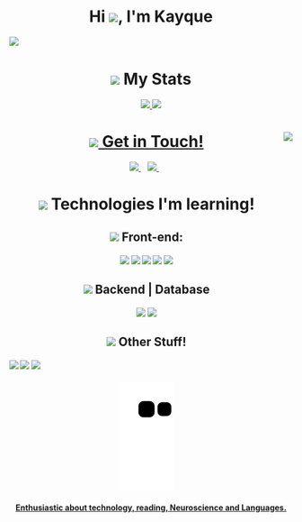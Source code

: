 
<h1 align="center">Hi <img src="https://raw.githubusercontent.com/kaueMarques/kaueMarques/master/hi.gif" height="30px">, I'm Kayque</h1>
<img src="https://raw.githubusercontent.com/gist/DreamkitteXz/d737e49ec85f143dbb53138abef4c751/raw/842f5162a1c73a0d84bad2cc317447fc06c31d77/README.svg" />
<h1 align="center"><img src="https://raw.githubusercontent.com/Tarikul-Islam-Anik/Animated-Fluent-Emojis/master/Emojis/Travel%20and%20places/Glowing%20Star.png" height="30px"> My Stats</h1>
  
<div align="center">
  <a href="https://github.com/DreamkitteXz">
  <img height="150em" src="https://github-readme-stats-sigma-five.vercel.app/api?username=DreamkitteXz&show_icons=true&theme=vision-friendly-dark&include_all_commits=true&count_private=true"/>
  <img height="200em" src="https://github-readme-stats-sigma-five.vercel.app/api/top-langs/?username=DreamkitteXz&theme=vision-friendly-dark&hide_langs_below=1"/>
</div>
<h2 align='center'>
  <img align="right" height="590em" src="https://raw.githubusercontent.com/gist/DreamkitteXz/423bea07307a4c7b0b7bf07e0ee8c9c8/raw/5e9770c9e1291db79b9ec85067333c7b490bbded/Gistgithub.svg"/>
  <h1 align="center"><img src="https://raw.githubusercontent.com/Tarikul-Islam-Anik/Animated-Fluent-Emojis/master/Emojis/Objects/Telephone%20Receiver.png" height="30px"> Get in Touch!</h1>

<p align='center'>
 
  <a href="https://www.linkedin.com/in/kayque-amado-2689b8225/">
    <img src="https://img.shields.io/badge/linkedin-%230077B5.svg?&style=for-the-badge&logo=linkedin&logoColor=white" />
  </a>&nbsp;&nbsp;
  <a href="https://www.instagram.com/kayque_sfa/">
    <img src="https://img.shields.io/badge/instagram-%23E4405F.svg?&style=for-the-badge&logo=instagram&logoColor=white" />        
  </a>&nbsp;&nbsp;
  
</p>
<h2 align='center'>
  <h1 align="center"><img src="https://raw.githubusercontent.com/Tarikul-Islam-Anik/Animated-Fluent-Emojis/master/Emojis/Travel%20and%20places/Rocket.png" height="30px"> Technologies I'm learning!</h1>
  
</h2>
<h4 align='center'>
 <h2 align="center"><img src="https://raw.githubusercontent.com/Tarikul-Islam-Anik/Animated-Fluent-Emojis/master/Emojis/Objects/Laptop.png" height="30px"> Front-end:</h2>
</h4>
<h4 align='center'>
<div>
   <a href="#" target="_blank"><img src="https://img.shields.io/badge/Dart-0175C2?style=for-the-badge&logo=dart&logoColor=white" target="_blank"></a>
  <a href="#" target="_blank"><img src="https://img.shields.io/badge/Flutter-02569B?style=for-the-badge&logo=flutter&logoColor=white" target="_blank"></a>
 	<a href="#" target="_blank"><img src="https://img.shields.io/badge/JavaScript-323330?style=for-the-badge&logo=javascript&logoColor=F7DF1E"></a>
 <a href="#" target="_blank"><img src="https://img.shields.io/badge/HTML5-E34F26?style=for-the-badge&logo=html5&logoColor=white" target="_blank"></a> 
  <a href = "#"><img src="https://img.shields.io/badge/CSS3-1572B6?style=for-the-badge&logo=css3&logoColor=white" target="_blank"></a>
</div>
</h4>
<h4 align='center'>
 <h2 align="center"><img src="https://raw.githubusercontent.com/Tarikul-Islam-Anik/Animated-Fluent-Emojis/master/Emojis/Objects/Gear.png" height="30px"> Backend | Database</h2>
</h4>
<h4 align='center'>
  <div>
 <a href = "#"><img src="https://img.shields.io/badge/Python-3776AB?style=for-the-badge&logo=python&logoColor=white" target="_blank"></a>
 <a href = "#"><img src="https://img.shields.io/badge/firebase-ffca28?style=for-the-badge&logo=firebase&logoColor=black" target="_blank"></a>
</div>
</h4>
<h4 align='center'>
 <h2 align="center"><img src="https://raw.githubusercontent.com/Tarikul-Islam-Anik/Animated-Fluent-Emojis/master/Emojis/Activities/Bullseye.png" height="30px"> Other Stuff!</h2>
</h4>
<h4 align='left'>
  <div>
  <a href = "#"><img src="https://img.shields.io/badge/Arduino-00979D?style=for-the-badge&logo=Arduino&logoColor=white" target="_blank"></a>
  <a href = "#"><img src="https://img.shields.io/badge/Unity-100000?style=for-the-badge&logo=unity&logoColor=white" target="_blank"></a>
 <a href="#" target="_blank"><img src="https://img.shields.io/badge/blender-%23F5792A.svg?style=for-the-badge&logo=blender&logoColor=white"</a> 
  </h4>
  </div>
<h4 align='center'>
 
  ![Snake animation](https://github.com/DreamkitteXz/DreamkitteXz/blob/output/github-contribution-grid-snake.svg)

<h4 align='center'>
Enthusiastic about technology, reading, Neuroscience and Languages.
</h4>

